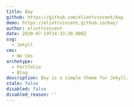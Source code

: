 ```yaml
---
title: Bay
github: https://github.com/eliottvincent/bay
demo: https://eliottvincent.github.io/bay/
author: eliottvincent
date: 2020-07-19T14:33:30.000Z
ssg:
  - Jekyll
cms:
  - No Cms
archetype:
  - Portfolio
  - Blog
description: Bay is a simple theme for Jekyll.
stale: false
disabled: false
disabled_reason: ''
---
```

